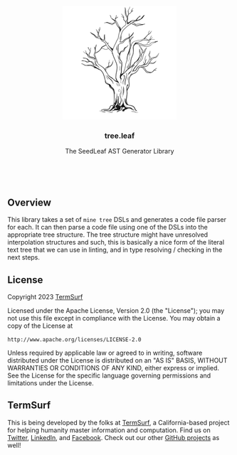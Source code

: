 <br/>
<br/>
<br/>
<br/>
<br/>
<br/>
<br/>

<p align='center'>
  <img src='https://github.com/termsurf/tree.leaf/blob/make/view/tree.gif?raw=true' height='256'>
</p>

<h3 align='center'>tree.leaf</h3>
<p align='center'>
  The SeedLeaf AST Generator Library
</p>

<br/>
<br/>
<br/>

## Overview

This library takes a set of `mine tree` DSLs and generates a code file parser for each. It can then parse a code file using one of the DSLs into the appropriate tree structure. The tree structure might have unresolved interpolation structures and such, this is basically a nice form of the literal text tree that we can use in linting, and in type resolving / checking in the next steps.

## License

Copyright 2023 <a href='https://term.surf'>TermSurf</a>

Licensed under the Apache License, Version 2.0 (the "License");
you may not use this file except in compliance with the License.
You may obtain a copy of the License at

    http://www.apache.org/licenses/LICENSE-2.0

Unless required by applicable law or agreed to in writing, software
distributed under the License is distributed on an "AS IS" BASIS,
WITHOUT WARRANTIES OR CONDITIONS OF ANY KIND, either express or implied.
See the License for the specific language governing permissions and
limitations under the License.

## TermSurf

This is being developed by the folks at [TermSurf](https://term.surf), a California-based project for helping humanity master information and computation. Find us on [Twitter](https://twitter.com/termsurf), [LinkedIn](https://www.linkedin.com/company/termsurf), and [Facebook](https://www.facebook.com/termsurf). Check out our other [GitHub projects](https://github.com/termsurf) as well!
